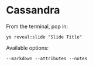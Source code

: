 
# Cassandra

From the terminal, pop in:

  ```yo reveal:slide "Slide Title"```

Available options:

 ```--markdown --attributes --notes```

